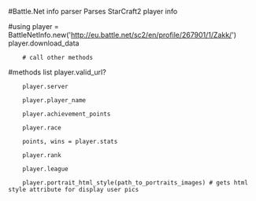 #Battle.Net info parser
	Parses StarCraft2 player info

#using
		player = BattleNetInfo.new('http://eu.battle.net/sc2/en/profile/267901/1/Zakk/')
		player.download_data

		# call other methods

#methods list
		player.valid_url?

		player.server

		player.player_name

		player.achievement_points

		player.race

		points, wins = player.stats

		player.rank

		player.league

		player.portrait_html_style(path_to_portraits_images) # gets html style attribute for display user pics
		
